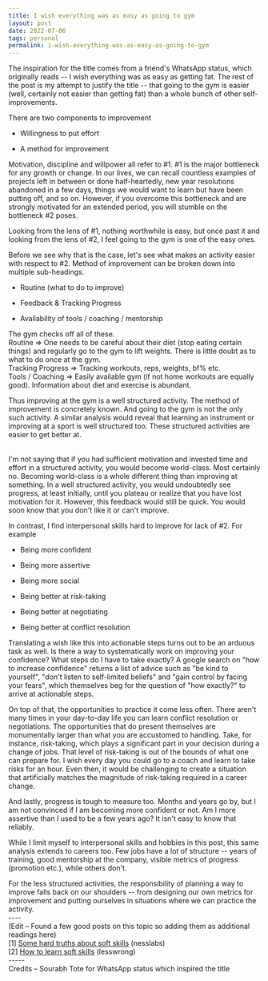 ```yaml
---
title: I wish everything was as easy as going to gym
layout: post
date: 2022-07-06
tags: personal
permalink: i-wish-everything-was-as-easy-as-going-to-gym
---
```

<p style="color: rgb(26, 26, 26)" class="body"><span>The inspiration for the title comes from a friend's WhatsApp status, which originally reads -- I wish everything was as easy as getting fat. The rest of the post is my attempt to justify the title -- that going to the gym is easier (well, certainly not easier than getting fat) than a whole bunch of other self-improvements.</span></p><p style="margin-bottom: 8px" class="body"><span>There are two components to improvement</span></p><ul><li><p class="body"><span>Willingness to put effort </span></p></li><li><p class="body"><span>A method for improvement</span><br></p></li></ul><p class="body"><span>Motivation, discipline and willpower all refer to #1. #1 is the major bottleneck for any growth or change. In our lives, we can recall countless examples of projects left in between or done half-heartedly, new year resolutions abandoned in a few days, things we would want to learn but have been putting off, and so on. However, if you overcome this bottleneck and are strongly motivated for an extended period, you will stumble on the bottleneck #2 poses.</span></p><p class="body"><span>Looking from the lens of #1, nothing worthwhile is easy, but once past it and looking from the lens of #2, I feel going to the gym is one of the easy ones.</span></p><p style="margin-bottom: 8px" class="body"><span>Before we see why that is the case, let's see what makes an activity easier with respect to #2. Method of improvement can be broken down into multiple sub-headings.</span></p><ul><li><p class="body"><span>Routine (what to do to improve)</span></p></li><li><p class="body"><span>Feedback &amp; Tracking Progress</span></p></li><li><p class="body"><span>Availability of tools / coaching / mentorship</span></p></li></ul><p class="body"><span>The gym checks off all of these. </span><br><span>Routine =&gt; One needs to be careful about their diet (stop eating certain things) and regularly go to the gym to lift weights. There is little doubt as to what to do once at the gym.</span><br><span>Tracking Progress =&gt; Tracking workouts, reps, weights, bf% etc.</span><br><span>Tools / Coaching =&gt; Easily available gym (if not home workouts are equally good). Information about diet and exercise is abundant.</span></p><p style="margin-bottom: 32px" class="body"><span>Thus improving at the gym is a well structured activity. The method of improvement is concretely known. And going to the gym is not the only such activity. A similar analysis would reveal that learning an instrument or improving at a sport is well structured too. These structured activities are easier to get better at. </span></p><p class="body"><span>I'm not saying that if you had sufficient motivation and invested time and effort in a structured activity, you would become world-class. Most certainly no. Becoming world-class is a whole different thing than improving at something. In a well structured activity, you would undoubtedly see progress, at least initially, until you plateau or realize that you have lost motivation for it. However, this feedback would still be quick. You would soon know that you don't like it or can't improve.</span></p><p style="margin-bottom: 8px" class="body"><span>In contrast, I find interpersonal skills hard to improve for lack of #2. For example</span></p><ul><li><p class="body"><span>Being more confident</span></p></li><li><p class="body"><span>Being more assertive</span></p></li><li><p class="body"><span>Being more social</span></p></li><li><p class="body"><span>Being better at risk-taking</span></p></li><li><p class="body"><span>Being better at negotiating</span></p></li><li><p class="body"><span>Being better at conflict resolution</span><br></p></li></ul><p class="body"><span>Translating a wish like this into actionable steps turns out to be an arduous task as well. Is there a way to systematically work on improving your confidence? What steps do I have to take exactly? A google search on "how to increase confidence" returns a list of advice such as "be kind to yourself", "don't listen to self-limited beliefs" and "gain control by facing your fears", which themselves beg for the question of "how exactly?" to arrive at actionable steps.</span></p><p class="body"><span>On top of that, the opportunities to practice it come less often. There aren't many times in your day-to-day life you can learn conflict resolution or negotiations. The opportunities that do present themselves are monumentally larger than what you are accustomed to handling. Take, for instance, risk-taking, which plays a significant part in your decision during a change of jobs. That level of risk-taking is out of the bounds of what one can prepare for. I wish every day you could go to a coach and learn to take risks for an hour. Even then, it would be challenging to create a situation that artificially matches the magnitude of risk-taking required in a career change.</span></p><p class="body"><span>And lastly, progress is tough to measure too. Months and years go by, but I am not convinced if I am becoming more confident or not. Am I more assertive than I used to be a few years ago? It isn't easy to know that reliably. </span></p><p class="body"><span>While I limit myself to interpersonal skills and hobbies in this post, this same analysis extends to careers too. Few jobs have a lot of structure -- years of training, good mentorship at the company, visible metrics of progress (promotion etc.), while others don't. </span></p><p class="body"><span>For the less structured activities, the responsibility of planning a way to improve falls back on our shoulders -- from designing our own metrics for improvement and putting ourselves in situations where we can practice the activity. </span><br><span>----</span><br><span>(Edit – Found a few good posts on this topic so adding them as additional readings here)</span><br><span>[1] <u><a target="_blank" rel="nofollow" href="https://nesslabs.com/soft-skills" style="text-decoration: none;">Some hard truths about soft skills</a></u> (nesslabs)</span><br><span>[2] <u><a target="_blank" rel="nofollow" href="https://www.lesswrong.com/posts/ZGzDNfNCXzfx6hYAH" style="text-decoration: none;">How to learn soft skills</a></u> (lesswrong)</span><br><span>-----</span><br><span>Credits – Sourabh Tote for WhatsApp status which inspired the title</span></p>